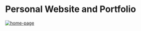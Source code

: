 # Personal Website and Portfolio

[![home-page](https://i.imgur.com/TlXwDNw.jpg)](http://www.ichowdhury.me)
